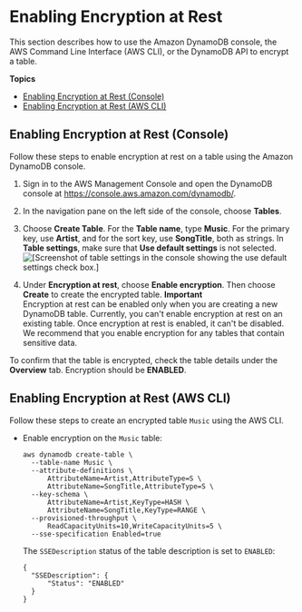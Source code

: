 # Enabling Encryption at Rest<a name="encryption.tutorial"></a>

This section describes how to use the Amazon DynamoDB console, the AWS Command Line Interface \(AWS CLI\), or the DynamoDB API to encrypt a table\. 

**Topics**
+ [Enabling Encryption at Rest \(Console\)](#encryption.tutorial-console)
+ [Enabling Encryption at Rest \(AWS CLI\)](#encryption.tutorial-cli)

## Enabling Encryption at Rest \(Console\)<a name="encryption.tutorial-console"></a>

Follow these steps to enable encryption at rest on a table using the Amazon DynamoDB console\.

1. Sign in to the AWS Management Console and open the DynamoDB console at [https://console\.aws\.amazon\.com/dynamodb/](https://console.aws.amazon.com/dynamodb/)\.

1.  In the navigation pane on the left side of the console, choose **Tables**\.

1.  Choose **Create Table**\. For the **Table name**, type **Music**\. For the primary key, use **Artist**, and for the sort key, use **SongTitle**, both as strings\. In **Table settings**, make sure that **Use default settings** is not selected\.  
![\[Screenshot of table settings in the console showing the use default settings check box.\]](http://docs.aws.amazon.com/amazondynamodb/latest/developerguide/images/tablesettings.PNG)

1. Under **Encryption at rest**, choose **Enable encryption**\. Then choose **Create** to create the encrypted table\.
**Important**  
Encryption at rest can be enabled only when you are creating a new DynamoDB table\. Currently, you can't enable encryption at rest on an existing table\. Once encryption at rest is enabled, it can't be disabled\. We recommend that you enable encryption for any tables that contain sensitive data\.

To confirm that the table is encrypted, check the table details under the **Overview** tab\. Encryption should be **ENABLED**\.

## Enabling Encryption at Rest \(AWS CLI\)<a name="encryption.tutorial-cli"></a>

Follow these steps to create an encrypted table `Music` using the AWS CLI\.
+ Enable encryption on the `Music` table:

  ```
  aws dynamodb create-table \
    --table-name Music \
    --attribute-definitions \
        AttributeName=Artist,AttributeType=S \
        AttributeName=SongTitle,AttributeType=S \
    --key-schema \
        AttributeName=Artist,KeyType=HASH \
        AttributeName=SongTitle,KeyType=RANGE \
    --provisioned-throughput \
        ReadCapacityUnits=10,WriteCapacityUnits=5 \
    --sse-specification Enabled=true
  ```

   The `SSEDescription` status of the table description is set to `ENABLED`: 

  ```
  {
    "SSEDescription": {
        "Status": "ENABLED"
    }
  }
  ```